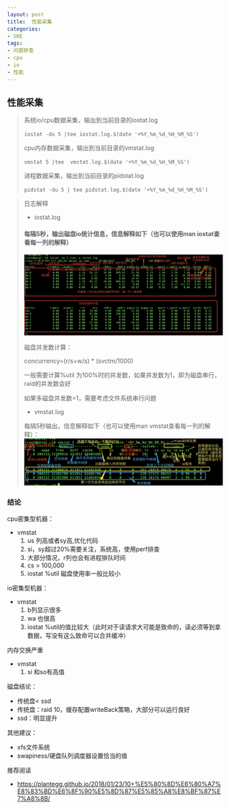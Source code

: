```yaml
---
layout: post
title:  性能采集
categories:
- SRE
tags:
- 问题排查
- cpu
- io
- 性能
---
```


**性能采集**
---

> 系统io/cpu数据采集，输出到当前目录的iostat.log
>
> `iostat -dx 5 |tee iostat.log.$(date '+%Y_%m_%d_%H_%M_%S')`
>
> cpu内存数据采集，输出到当前目录的vmstat.log
>
>`vmstat 5 |tee  vmstat.log.$(date '+%Y_%m_%d_%H_%M_%S')`
>
> 进程数据采集，输出到当前目录的pidstat.log
>
>`pidstat -du 5 | tee pidstat.log.$(date '+%Y_%m_%d_%H_%M_%S')`

> 日志解释
>- iostat.log
>
>#### 每隔5秒，输出磁盘io统计信息，信息解释如下（也可以使用man iostat查看每一列的解释）
>
> ![p_iostat_1.png](/images/sre/perfermance/p_iostat_1.png)
>
> 磁盘并发数计算：
>
>concurrency=(r/s+w/s) * (svctm/1000)
>
> 一般需要计算%util 为100%时的并发数，如果并发数为1，即为磁盘串行，raid的并发数会好
>
>如果多磁盘并发数=1，需要考虑文件系统串行问题
>
>- vmstat.log
>
>每隔5秒输出，信息解释如下（也可以使用man vmstat查看每一列的解释）：
> ![p_vmstat_1.png](/images/sre/perfermance/p_vmstat_1.png)

### 结论
cpu密集型机器：
- vmstat
  1. us 列高或者sy高,优化代码
  2. si，sy超过20%需要关注，系统高，使用perf排查
  3. 大部分情况，r列也会有进程排队时间
  4. cs > 100,000
  5. iostat
%util 磁盘使用率一般比较小

io密集型机器：
- vmstat
  1. b列显示很多
  2. wa 也很高
  3. iostat
%util的值比较大（此时对于读请求大可能是致命的，读必须等到拿数据，写没有这么致命可以合并缓冲）

内存交换严重
- vmstat
  1. si 和so有高值

磁盘结论：
- 传统盘< ssd
- 传统盘：raid 10，缓存配置writeBack策略，大部分可以运行良好
- ssd：明显提升

其他建议：
- xfs文件系统
- swapiness/硬盘队列调度器设置恰当的值

推荐阅读
- https://plantegg.github.io/2018/01/23/10+%E5%80%8D%E6%80%A7%E8%83%BD%E6%8F%90%E5%8D%87%E5%85%A8%E8%BF%87%E7%A8%8B/